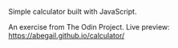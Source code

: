 Simple calculator built with JavaScript.

An exercise from The Odin Project. Live preview:
https://abegail.github.io/calculator/